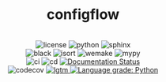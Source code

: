 <!--suppress HtmlDeprecatedAttribute -->
<div align="center">
    <h1>configflow</h1>
    <br>
    <a><img alt="license" src="https://img.shields.io/badge/License-MIT-red"></a>
    <a><img alt="python" src="https://img.shields.io/badge/python-3.7%20%7C%203.8%20%7C%203.9-blue"></a>
    <a><img alt="sphinx" src="https://img.shields.io/badge/Made%20with-Sphinx-1f425f.svg"></a>
    <br>
    <a><img alt="black" src="https://img.shields.io/badge/code%20style-black-000000.svg"></a>
    <a><img alt="isort" src="https://img.shields.io/badge/%20imports-isort-%231674b1?style=flat&labelColor=ef8336"></a>
    <a><img alt="wemake" src="https://img.shields.io/badge/style-wemake-000000.svg"></a>
    <a><img alt="mypy" src="https://img.shields.io/badge/mypy-checked-blue"></a>
    <br>
    <a><img alt="ci" src=https://github.com/volodymyrPivoshenko/configflow/actions/workflows/integration.yaml/badge.svg></a>
    <a><img alt="cd" src=https://github.com/volodymyrPivoshenko/configflow/actions/workflows/deployment.yaml/badge.svg></a>
    <a href='https://configflow.readthedocs.io/en/latest/?badge=latest'>
        <img src='https://readthedocs.org/projects/configflow/badge/?version=latest' alt='Documentation Status' />
    </a>
    <br>
    <a><img alt="codecov" src="https://codecov.io/gh/volodymyrPivoshenko/configflow/branch/main/graph/badge.svg?token=yyck08xfTN"/></a>
    <a href="https://lgtm.com/projects/g/volodymyrPivoshenko/configflow/alerts/">
        <img alt="lgtm" src="https://img.shields.io/lgtm/alerts/g/volodymyrPivoshenko/configflow.svg?logo=lgtm&logoWidth=18"/>
    </a>
    <a href="https://lgtm.com/projects/g/volodymyrPivoshenko/configflow/context:python">
        <img alt="Language grade: Python" src="https://img.shields.io/lgtm/grade/python/g/volodymyrPivoshenko/configflow.svg?logo=lgtm&logoWidth=18"/>
    </a>


[//]: # (TODO Add code maintainablitiy)

[//]: # (TODO Add code total lines)

[//]: # (TODO Add pypi version)

[//]: # (TODO Add docs coverage)

[//]: # (TODO Add tests coverage)

[//]: # (TODO Add docs link)
</div>
